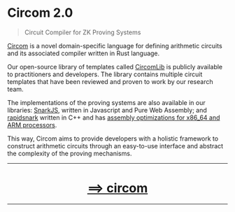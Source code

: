 # Circom 2.0

> Circuit Compiler for ZK Proving Systems

[Circom](https://iden3.io/circom) is a novel domain-specific language for defining arithmetic circuits and its associated compiler written in Rust language.

Our open-source library of templates called [CircomLib](https://github.com/iden3/circomlib) is publicly available to practitioners and developers. The library contains multiple circuit templates that have been reviewed and proven to work by our research team.

The implementations of the proving systems are also available in our libraries: [SnarkJS](https://github.com/iden3/snarkjs), written in Javascript and Pure Web Assembly; and [rapidsnark](https://github.com/iden3/rapidsnark) written in C++ and has [assembly optimizations for x86_64 and ARM processors](https://github.com/0xPolygonID/rapidsnark).

This way, Circom aims to provide developers with a holistic framework to construct arithmetic circuits through an easy-to-use interface and abstract the complexity of the proving mechanisms.

---

# <div align="center"><b>[==> circom](https://docs.circom.io/)</b></div>

---
